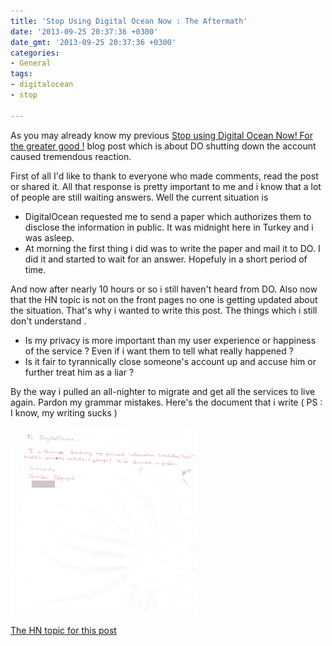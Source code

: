 ```yaml
---
title: 'Stop Using Digital Ocean Now : The Aftermath'
date: '2013-09-25 20:37:36 +0300'
date_gmt: '2013-09-25 20:37:36 +0300'
categories:
- General
tags:
- digitalocean
- stop

---
```


As you may already know my previous [Stop using Digital Ocean Now! For the greater good !](2013-09-24-stop-using-digital-ocean-now-for-the-greater-good) blog post which is about DO shutting down the account caused tremendous reaction.

First of all I'd like to thank to everyone who made comments, read the post or shared it. All that response is pretty important to me and i know that a lot of people are still waiting answers.
Well the current situation is

- DigitalOcean requested me to send a paper which authorizes them to disclose the information in public. It was midnight here in Turkey and i was asleep.
- At morning the first thing i did was to write the paper and mail it to DO. I did it and started to wait for an answer. Hopefuly in a short period of time.

And now after nearly 10 hours or so i still haven't heard from DO. Also now that the HN topic is not on the front pages no one is getting updated about the situation. That's why i wanted to write this post.
The things which i still don't understand .

- Is my privacy is more important than my user experience or happiness of the service ? Even if i want them to tell what really happened ?
- Is it fair to tyrannically close someone's account up and accuse him or further treat him as a liar ?

By the way i pulled an all-nighter to migrate and get all the services to live again. Pardon my grammar mistakes.
Here's the document that i write ( PS : I know, my writing sucks )

<img src="/images/do_disclosure.png" width="300" height="300"/>

[The HN topic for this post](https://news.ycombinator.com/item?id=6447152)
